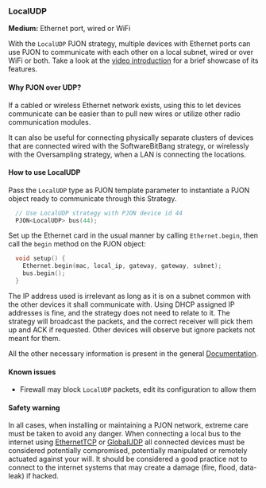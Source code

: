 ### LocalUDP

**Medium:** Ethernet port, wired or WiFi

With the `LocalUDP` PJON strategy, multiple devices with Ethernet ports can use PJON to communicate with each other on a local subnet, wired or over WiFi or both. Take a look at the [video introduction](https://www.youtube.com/watch?v=cxEUqkK5BQg) for a brief showcase of its features.

#### Why PJON over UDP?
If a cabled or wireless Ethernet network exists, using this to let devices communicate can be easier than to pull new wires or utilize other radio communication modules.

It can also be useful for connecting physically separate clusters of devices that are connected wired with the SoftwareBitBang strategy, or wirelessly with the Oversampling strategy, when a LAN is connecting the locations.

#### How to use LocalUDP
Pass the `LocalUDP` type as PJON template parameter to instantiate a PJON object ready to communicate through this Strategy.
```cpp  
  // Use LocalUDP strategy with PJON device id 44
  PJON<LocalUDP> bus(44);
```
Set up the Ethernet card in the usual manner by calling `Ethernet.begin`, then call the `begin` method on the PJON object:
```cpp  
  void setup() {
    Ethernet.begin(mac, local_ip, gateway, gateway, subnet);
    bus.begin();
  }
```
The IP address used is irrelevant as long as it is on a subnet common with the other devices it shall communicate with.
Using DHCP assigned IP addresses is fine, and the strategy does not need to relate to it.
The strategy will broadcast the packets, and the correct receiver will pick them up and ACK if requested. Other devices will observe but ignore packets not meant for them.

All the other necessary information is present in the general [Documentation](/documentation).

#### Known issues
- Firewall may block `LocalUDP` packets, edit its configuration to allow them

#### Safety warning
In all cases, when installing or maintaining a PJON network, extreme care must be taken to avoid any danger. When connecting a local bus to the internet using [EthernetTCP](/src/strategies/EthernetTCP) or [GlobalUDP](/src/strategies/GlobalUDP) all connected devices must be considered potentially compromised, potentially manipulated or remotely actuated against your will. It should be considered a good practice not to connect to the internet systems that may create a damage (fire, flood, data-leak) if hacked.

